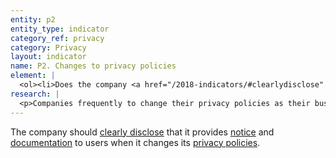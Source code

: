 ```yaml
---
entity: p2
entity_type: indicator
category_ref: privacy
category: Privacy
layout: indicator
name: P2. Changes to privacy policies
element: | 
  <ol><li>Does the company <a href="/2018-indicators/#clearlydisclose" target="_blank" rel="noopener">clearly disclose</a> that it notifies users about changes to its privacy policies?</li><li>Does the company <a href="/2018-indicators/#clearlydisclose" target="_blank" rel="noopener">clearly disclose</a> how it will directly notify users of changes?</li><li>Does the company <a href="/2018-indicators/#clearlydisclose" target="_blank" rel="noopener">clearly disclose</a> the time frame within which it provides notification prior to changes coming into effect?</li><li>Does the company maintain a <a href="/2018-indicators/#publicarchive" target="_blank" rel="noopener">public archive</a> or <a href="/2018-indicators/#changelog" target="_blank" rel="noopener">change log</a>?</li><li>(For <a href="/2018-indicators/#mobile" target="_blank" rel="noopener">mobile ecosystems</a>): Does the company <a href="/2018-indicators/#clearlydisclose" target="_blank" rel="noopener">clearly disclose</a> that it requires apps sold through its <a href="/2018-indicators/#appstore" target="_blank" rel="noopener">app store</a> to notify users when the <a href="/2018-indicators/#app" target="_blank" rel="noopener">app</a> changes its privacy policy?</li></ol>
research: | 
  <p>Companies frequently to change their privacy policies as their business evolves. However, these changes can affect a user&rsquo;s privacy rights by changing what user information companies can collect, share, and store. We therefore expect companies to commit to notify users when they change these policies and to provide users with information to help them understand what these changes mean.</p><p>This indicator seeks clear disclosure by companies of their method and timeframe for notifying users about changes to privacy policies. We expect companies to commit to directly notifying users prior to changes coming into effect. The method of direct notification may differ based on the type of service. For services that require a user account, direct notification may involve sending an email or an SMS. For services that do not require a user account, direct notification should involve posting a prominent notice on the main web page or platform where users access the service. This indicator also seeks evidence that a company provides publicly available records of previous policies so that people can understand how the company&rsquo;s policies have evolved over time.</p><p><strong>Potential sources:</strong></p><ul><li>Company privacy policy</li><li>Company data use policy</li></ul>
---
```

The company should [clearly disclose](/2018-indicators/#clearlydisclose) that it provides [notice](/2018-indicators/#notice) and [documentation](/2018-indicators/#documentation) to users when it changes its [privacy policies](/2018-indicators/#privacypolicy).